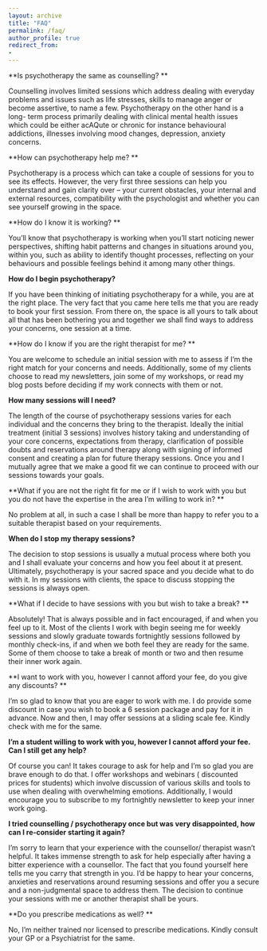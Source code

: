 ```yaml
---
layout: archive
title: "FAQ"
permalink: /faq/
author_profile: true
redirect_from:
-
---
```


**Is psychotherapy the same as counselling? **

Counselling involves limited sessions which address dealing with everyday problems and issues such as life stresses, skills to manage anger or become assertive, to name a few. Psychotherapy on the other hand is a long- term process primarily dealing with clinical mental health issues which could be either acAQute or chronic for instance behavioural addictions, illnesses involving mood changes, depression, anxiety concerns. 

**How can psychotherapy help me? **

Psychotherapy is a process which can take a couple of sessions for you to see its effects. However, the very first three sessions can help you understand and gain clarity over – your current obstacles, your internal and external resources, compatibility with the psychologist and whether you can see yourself growing in the space.

**How do I know it is working? **

You’ll know that psychotherapy is working when you’ll start noticing newer perspectives, shifting habit patterns and changes in situations around you, within you, such as ability to identify thought processes, reflecting on your behaviours and possible feelings behind it among many other things.  

**How do I begin psychotherapy?**

If you have been thinking of initiating psychotherapy for a while, you are at the right place. The very fact that you came here tells me that you are ready to book your first session. From there on, the space is all yours to talk about all that has been bothering you and together we shall find ways to address your concerns, one session at a time.  

**How do I know if you are the right therapist for me? **

You are welcome to schedule an initial session with me to assess if I’m the right match for your concerns and needs. Additionally, some of my clients choose to read my newsletters, join some of my workshops, or read my blog posts before deciding if my work connects with them or not. 

**How many sessions will I need?**

The length of the course of psychotherapy sessions varies for each individual and the concerns they bring to the therapist. Ideally the initial treatment (initial 3 sessions) involves history taking and understanding of your core concerns, expectations from therapy, clarification of possible doubts and reservations around therapy along with signing of informed consent and creating a plan for future therapy sessions. Once you and I mutually agree that we make a good fit we can continue to proceed with our sessions towards your goals. 

**What if you are not the right fit for me or if I wish to work with you but you do not have the expertise in the area I’m willing to work in? **

No problem at all, in such a case I shall be more than happy to refer you to a suitable therapist  based on your requirements. 

**When do I stop my therapy sessions?**

The decision to stop sessions is usually a mutual process where both you and I shall evaluate your concerns and how you feel about it at present. Ultimately, psychotherapy is your sacred space and you decide what to do with it. In my sessions with clients, the space to discuss stopping the sessions is always open. 

**What if I decide to have sessions with you but wish to take a break? **

Absolutely! That is always possible and in fact encouraged, if and when you feel up to it. Most of the clients I work with begin seeing me for weekly sessions and slowly graduate towards fortnightly sessions followed by monthly check-ins, if and when we both feel they are ready for the same. Some of them choose to take a break of month or two and then resume their inner work again. 

**I want to work with you, however I cannot afford your fee, do you give any discounts? **

I’m so glad to know that you are eager to work with me. I do provide some discount in case you wish to book a 6 session package and pay for it in advance. 
Now and then, I may offer sessions at a sliding scale fee. Kindly check with me for the same. 

**I’m a student willing to work with you, however I cannot afford your fee. Can I still get any help?**

Of course you can! It takes courage to ask for help and I’m so glad you are brave enough to do that.
I offer workshops and webinars ( discounted prices for students) which involve discussion of various skills and tools to use when dealing with overwhelming emotions. Additionally, I would encourage you to subscribe to my fortnightly newsletter to keep your inner work going. 

**I tried counselling / psychotherapy once but was very disappointed, how can I re-consider starting it again?**

I’m sorry to learn that your experience with the counsellor/ therapist wasn’t helpful. It takes immense strength to ask for help especially after having a bitter experience with a counsellor. The fact that you found yourself here tells me you carry that strength in you. I’d be happy to hear your concerns, anxieties and reservations around resuming sessions and offer you a secure and a non-judgmental space to address them. The decision to continue your sessions with me or another therapist shall be yours.  

**Do you prescribe medications as well? **

No, I’m neither trained nor licensed to prescribe medications. Kindly consult your GP or a Psychiatrist for the same. 

